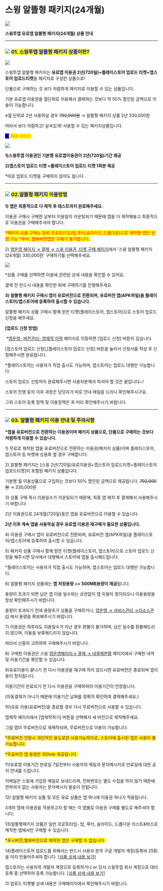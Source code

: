 # 스윙 알뜰형 패키지(24개월)

![](https://wp.swing2app.co.kr/wp-content/uploads/2021/06/%EC%95%8C%EB%9C%B0%ED%98%95-%EC%84%AC%EB%84%A4%EC%9D%BC.png)

**스윙투앱 유료앱 알뜰형 패키지(24개월) 상품 안내** &#x20;

***

### ![](https://wp.swing2app.co.kr/wp-content/uploads/2020/04/%EB%8B%A8%EB%9D%BD1-1.png) <mark style="color:blue;">**01. 스윙투앱 알뜰형 패키지 상품이란?**</mark>

![](https://wp.swing2app.co.kr/wp-content/uploads/2021/06/%EC%BA%A1%EC%B2%98.png)

스윙투앱 알뜰형 패키지는 **유료앱 이용권 2년(720일)+플레이스토어 업로드 티켓+앱스토어 업로드티켓**을 페키지로 구성한 상품으로!

단품으로 구매하는 것 보다 저렴하게 패키지로 이용할 수 있는 상품입니다.&#x20;

기본 유료앱 이용권을 월단위로 이용해서 결제하는 것보다 약 50% 할인된 금액으로 이용이 가능합니다.

※월 단위로 2년 사용하실 경우 ~~792,000원~~ → 알뜰형 패키지 상품 2년 330,000원

따라서 보다 저렴하고! 실속있게! 사용할 수 있는 패키지상품입니다.



<mark style="background-color:blue;">**▶**</mark> <mark style="color:orange;">**제공 서비스**</mark>

![](https://wp.swing2app.co.kr/wp-content/uploads/2021/06/03-%EC%95%8C%EB%9C%B0%ED%8C%A8%ED%82%A4%EC%A7%80%EC%A0%9C%EA%B3%B5%EC%84%9C%EB%B9%84%EC%8A%A4.jpg)

**1)스윙투앱 이용권인 기본형 유료앱이용권이 2년(720일)기간 제공**

**2)앱스토어 업로드 티켓 +플레이스토어 업로드 티켓 1회분 제공**

\*따로 업로드 티켓을 구매하지 않아도 됩니다.

***

### ![](https://wp.swing2app.co.kr/wp-content/uploads/2020/04/%EB%8B%A8%EB%9D%BD1-1.png) <mark style="color:blue;">**02.알뜰형 패키지 이용방법**</mark>&#x20;

**1) 앱은 최종적으로 다 제작 후 테스트까지 완료해주세요.**

이용권 구매시 구매한 날부터 이용일이 카운팅되기 때문에 앱을 다 제작해놓고 최종적으로 이용권을 구매해주셔야 합니다.

<mark style="color:red;">\*패키지 상품 구매는 일반 프로토타입(탑,푸터,슬라이드,드롭다운)으로 제작한 앱만 신청 가능 \*푸시, 웹뷰버전앱은 구매가 불가합니다.</mark>



2\) [앱운영 페이지 → 결제 → 스윙 이용권, 티켓 구매 페이지](https://www.swing2app.co.kr/view/shop\_list)에서 ‘스윙 알뜰형 페키지(24개월) 330,000원’ 구매하기를 선택해주세요.

![](https://wp.swing2app.co.kr/wp-content/uploads/2021/06/%EC%95%8C%EB%9C%B0%ED%98%951.png)

\*상품 구매를 선택하면 이용에 관련된 상세 내용을 확인할 수 있어요.

결제 전 반드시 내용을 확인한 뒤에 구매하기를 진행해주세요.



**3) 알뜰형 패키지 구매시 앱이 유료버전으로 전환되며, 유료버전 앱(APK파일)을 플레이스토어/앱스토어에 등록하여 출시할 수 있습니다.**

알뜰형 패키지 상품 구매시 함께 받은 티켓(플레이스토어, 앱스토어)으로 스토어 업로드 신청을 해주세요.

**\[업로드 신청 방법]**

​ \*[앱운영- 버전관리- 앱제작 이력](http://www.swing2app.co.kr/view/app\_work\_history) 페이지로 이동하면 \[업로드 신청] 버튼이 있습니다.

\[앱스토어 업로드 신청],\[플레이스토어 업로드 신청] 버튼을 눌러서 신청서를 작성 후 신청해주시면 완료됩니다.

&#x20;\*플레이스토어는 사용자가 직접 출시도 가능하며, 앱스토어는 업로드 대행만 가능합니다.



스토어 업로드 신청까지 완료해주시면 사용자분께서 하셔야 할 것은 끝입니다\~!

스토어 진행 등의 이후 과정은 담당자가 따로 안내 메일을 드리니 확인해주시구요.

그외 스토어 등록 정책 및 이용정책은 꼭 미리 확인해주시기 바랍니다.

***

### ![](https://wp.swing2app.co.kr/wp-content/uploads/2020/04/%EB%8B%A8%EB%9D%BD1-1.png) <mark style="color:blue;">**03. 알뜰형 패키지 이용 안내 및 주의사항**</mark>  &#x20;

**\*앱을 유료버전으로 전환하는 이용권이며 패키지 상품으로, 단품으로 구매하는 것보다 저렴하게 이용할 수 있습니다.**

1\) 무료로 제작된 앱을 유료버전으로 전환하는 이용권(패키지 상품)이며 플레이스토어, 앱스토어 등 마켓에 상용화 할 경우 구매합니다.

2\) 알뜰형 패키지는 \[스윙 2년(720일)유료이용권+앱스토어 업로드티켓+플레이스토어 업로드티켓]이 포함된 패키지 상품입니다.&#x20;

기본형 월 이용상품으로 구입하는 것보다 50% 할인된 금액으로 제공됩니다. ~~792,000원~~ → 330,000원

3\) 상품 구매 즉시 이용일수가 카운팅되기 때문에, 최종 앱 제작 후 결제해서 사용해주시기 바랍니다.

2년 이용권으로 24개월(720일)동안 앱을 유료버전으로 이용할 수 있습니다.

**2년 이후 계속 앱을 사용하실 경우  유료앱 이용권 재구매가 필요한 상품입니다.**

4\) 이용권 구매시 앱이 유료버전으로 전환되며, 유료버전 앱(APK파일)을 플레이스토어/앱스토어에 등록하여 출시할 수 있습니다.

5\) 패키지 상품 구매시 함께 받은 티켓(플레이스토어, 앱스토어)으로 스토어 업로드 신청을 해주시면 당사에서 대행해서 스토어에 앱을 출시해드립니다.

\*플레이스토어는 사용자가 직접 출시도 가능하며, 앱스토어는 업로드 대행만 가능합니다.

6\) 알뜰형 패키지 상품에는 **앱 저장용량 => 500MB용량이 제공**됩니다.

용량이 초과가 되면 남은 앱 이용 일수와는 상관없이 앱 이용이 정지되오니 이용용량을 항상 확인해주시기 바랍니다.

용량이 초과되기 전에 용량추가 상품을 구매하거나, [앱운영 → 서비스관리 →리소스관리](https://www.swing2app.co.kr/view/storage\_manager) 에서 용량을 확보해주시기 바랍니다.

7\) 이용권은 하루라도 이용일수가 지난 경우 환불이 불가하며, 남은 일수를 환불해드리지 않으며, 이용을 보류해드리지 않습니다.

따라서 신중히 고려하여 구매해주시기 바랍니다.&#x20;

8\) 구매한 이용권은 스윙 [앱운영페이지→ 결제 → 내결제현황](https://www.swing2app.co.kr/view/payment\_list) 페이지에서 구매한 내역 및 이용기간을 확인할 수 있습니다.

9\)유료이용이 끝나기 전 다시 이용권을 재구매 하지 않으시면 유료버전은 종료되며 앱이용이 정지됩니다.

이용기간이 만료되기 전 다시 이용권을 구매하여야 이용기간이 연장됩니다.&#x20;

(자동결제가 아니기 때문에 이용기간 날짜를 정확히 확인하여 결제해주세요.)

10\)유료 이용(유료버전)을 종료할 경우 다시 무료버전으로 사용할 수 있습니다.

앱제작 페이지에서 \[앱제작하기] 버튼을 선택해서 새 버전으로 제작해주세요.

그럼 앱이 무료버전으로 재제작되며, 무료버전으로 이용이 가능합니다.

<mark style="color:purple;">\*무료버전 전환시 개인적인 용도로만 사용가능하므로, 스토어에 출시된 앱은 사용이 불가능합니다.</mark>

<mark style="color:purple;">\*무료버전 앱 용량은 100mb 제공됩니다.</mark>&#x20;

11\)유료앱 이용기간 만료일 7일전부터 사용자의 메일과 문자메시지로 만료일에 대한 공지 안내를 드립니다.

이메일은 스윙에 가입된 메일로 보내드리며, 전화번호는 별도 수집을 하지 않기 때문에 연락처가 없는 사용자는 문자메시지 발송이 안됩니다.

12\) 알뜰형 패키지 상품 및 모든 유료 상품은 앱 하나에 이용권 하나가 적용됩니다.

3개의 앱에 이용권을 적용하고자 할 때는 각 앱별로 이용권 구매를 별도로 해주셔야 합니다.

13\)알뜰형패키지 상품은 일반 프로토타입- 탑, 푸터, 슬라이드, 드롭다운 리스트&박스로 제작한 앱에서만 구매할 수 있습니다.&#x20;

<mark style="color:purple;">\*푸시버전,웹뷰버전으로 제작한 앱은 구매할 수 없습니다.</mark>&#x20;

14\)플레이스토어 업로드를 위해서는 반드시 사용자 분의 구글 개발자 계정(등록비 25$)을 미리 만들어주셔야 합니다. [\[상품 상세 내용 보기\]](http://www.swing2app.co.kr/view/swing\_notice\_detail?notice\_id=380\&notice\_type=paymentNotice)&#x20;

앱스토어는 사용자의 개발자 계정으로 등록하거나 or 당사 스윙투앱 회사 계정으로 대리등록 중 선택하여 등록 가능합니다. [\[상품 상세 내용 보기\]](http://www.swing2app.co.kr/view/swing\_notice\_detail?notice\_id=381\&notice\_type=paymentNotice)&#x20;

각 업로드 티켓별 상세 내용은 구매페이지에서 확인해주시기 바랍니다. &#x20;
